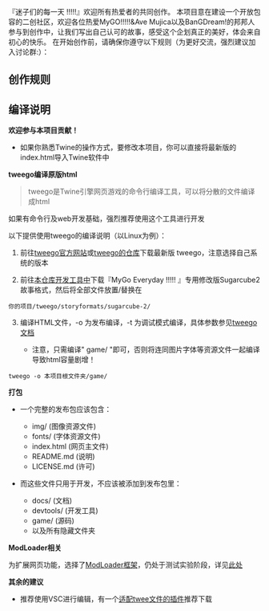 『迷子们的每一天 !!!!!』欢迎所有热爱者的共同创作。
本项目意在建设一个开放包容的二创社区，欢迎各位热爱MyGO!!!!!&Ave Mujica以及BanGDream!的邦邦人参与到创作中，让我们写出自己认可的故事，感受这个企划真正的美好，体会来自初心的快乐。
在开始创作前，请确保你遵守以下规则（为更好交流，强烈建议加入讨论群:）：

## 创作规则



## 编译说明

**欢迎参与本项目贡献！**

- 如果你熟悉Twine的操作方式，要修改本项目，你可以直接将最新版的index.html导入Twine软件中

**tweego编译原版html**

> tweego是Twine引擎网页游戏的命令行编译工具，可以将分散的文件编译成html

如果有命令行及web开发基础，强烈推荐使用这个工具进行开发

以下提供使用tweego的编译说明（以Linux为例）：
1. 前往[tweego官方网站](https://www.motoslave.net/tweego/)或[tweego的仓库](https://github.com/tmedwards/tweego)下载最新版 tweego，注意选择自己系统的版本

2. 前往[本仓库开发工具中](https://github.com/RyaraSUKI/MyGoEveryday/blob/master/docs/devtools/storyformats)下载『MyGo Everyday !!!!! 』专用修改版Sugarcube2故事格式，然后将全部文件放置/替换在
```
你的项目/tweego/storyformats/sugarcube-2/
```

3. 编译HTML文件，-o 为发布编译，-t 为调试模式编译，具体参数参见[tweego文档](https://www.motoslave.net/tweego/docs/)

    - 注意，只需编译" game/ "即可，否则将连同图片字体等资源文件一起编译导致html容量剧增！

```
tweego -o 本项目根文件夹/game/
```

**打包**

- 一个完整的发布包应该包含：
    - img/ (图像资源文件)
    - fonts/ (字体资源文件)
    - index.html (网页主文件)
    - README.md (说明)
    - LICENSE.md (许可)

- 而这些文件只用于开发，不应该被添加到发布包里：
    - docs/ (文档)
    - devtools/ (开发工具)
    - game/ (源码)
    - 以及所有隐藏文件夹

**ModLoader相关**

为扩展网页功能，选择了[ModLoader框架](https://github.com/Lyoko-Jeremie/sugarcube-2-ModLoader)，仍处于测试实验阶段，详见[此处](https://github.com/RyaraSUKI/MyGoEveryday/blob/master/docs/MODLOADER.md)

**其余的建议**

- 推荐使用VSC进行编辑，有一个[适配twee文件的插件](https://marketplace.visualstudio.com/items?itemName=cyrusfirheir.twee3-language-tools)推荐下载